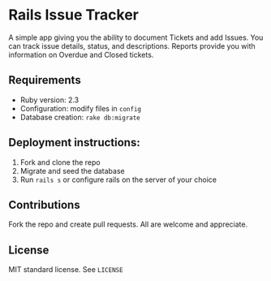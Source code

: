 # Rails Issue Tracker

A simple app giving you the ability to document Tickets and add Issues.  You can track issue details, status, and descriptions.  Reports provide you with information on Overdue and Closed tickets.

## Requirements

* Ruby version: 2.3
* Configuration: modify files in `config`
* Database creation: `rake db:migrate`

## Deployment instructions:

1. Fork and clone the repo
2. Migrate and seed the database
3. Run `rails s` or configure rails on the server of your choice

## Contributions

Fork the repo and create pull requests. All are welcome and appreciate.

## License

MIT standard license. See `LICENSE`

